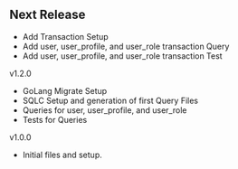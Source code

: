 Next Release
-
* Add Transaction Setup
* Add user, user_profile, and user_role transaction Query
* Add user, user_profile, and user_role transaction Test


v1.2.0
* GoLang Migrate Setup
* SQLC Setup and generation of first Query Files 
* Queries for user, user_profile, and user_role 
* Tests for Queries

v1.0.0
* Initial files and setup.